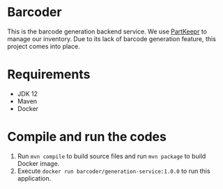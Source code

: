 # Barcoder
This is the barcode generation backend service. We use [PartKeepr](https://github.com/partkeepr/PartKeepr) to manage our inventory. Due to its lack of barcode generation feature, this project comes into place.

# Requirements
* JDK 12
* Maven
* Docker

# Compile and run the codes
1. Run `mvn compile` to build source files and run `mvn package` to build Docker image.
2. Execute `docker run barcoder/generation-service:1.0.0` to run this application.
